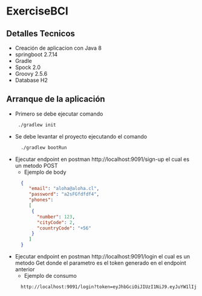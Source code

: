 # ExerciseBCI

## Detalles Tecnicos 
* Creación de aplicacion con Java 8
* springboot 2.7.14 
* Gradle
* Spock 2.0
* Groovy 2.5.6
* Database H2

## Arranque de la aplicación

* Primero se debe ejecutar comando
  ```bash
   ./gradlew init 
  ```
* Se debe levantar el proyecto ejecutando el comando 
   ```bash 
     ./gradlew bootRun 
   ```
* Ejecutar endpoint en postman http://localhost:9091/sign-up el cual es un metodo POST
  * Ejemplo de body
  ```JSON
    {
       "email": "aloha@aloha.cl",
       "password": "a2sFGfdfdf4",
       "phones": 
       [
        {
          "number": 123,
          "cityCode": 2,
          "countryCode": "+56"
        }
       ]
    }

* Ejecutar endpoint en postman http://localhost:9091/login el cual es un metodo Get donde el parametro es el token generado en el endpoint anterior
  * Ejemplo de consumo
  ```html
    http://localhost:9091/login?token=eyJhbGciOiJIUzI1NiJ9.eyJuYW1lIjoiSG9sYSBNdW5kbyIsImVtYWlsIjoiYWxvaGFAYWxvaGEuY29tIiwic3ViIjoiSG9sYSBNdW5kbyIsImp0aSI6ImQ4NTI1NjhiLTMzMTYtNDA5Yi04N2RmLWVjZTdmMWRiYTlhNyIsImlhdCI6MTY5NzYzNDk3MiwiZXhwIjoxNjk3NjM1MjcyfQ.dzW5UkruTKJedE7Xewsz2IsQ0XX0EgdOcwqDO27pcrs